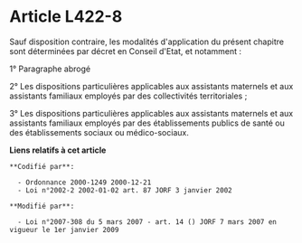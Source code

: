 # Article L422-8

Sauf disposition contraire, les modalités d'application du présent chapitre sont déterminées par décret en Conseil d'Etat, et
notamment :

1° Paragraphe abrogé

2° Les dispositions particulières applicables aux assistants maternels et aux assistants familiaux employés par des
collectivités territoriales ;

3° Les dispositions particulières applicables aux assistants maternels et aux assistants familiaux employés par des
établissements publics de santé ou des établissements sociaux ou médico-sociaux.

**Liens relatifs à cet article**

	**Codifié par**:

	  - Ordonnance 2000-1249 2000-12-21
	  - Loi n°2002-2 2002-01-02 art. 87 JORF 3 janvier 2002

	**Modifié par**:

	  - Loi n°2007-308 du 5 mars 2007 - art. 14 () JORF 7 mars 2007 en vigueur le 1er janvier 2009
